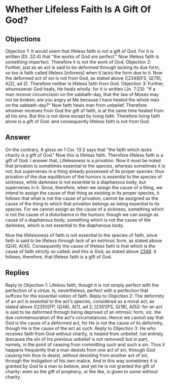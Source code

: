 # Whether Lifeless Faith Is A Gift Of God?
## Objections
Objection 1: It would seem that lifeless faith is not a gift of God. For it is written (Dt. 32:4) that "the works of God are perfect." Now lifeless faith is something imperfect. Therefore it is not the work of God.
Objection 2: Further, just as an act is said to be deformed through lacking its due form, so too is faith called lifeless [informis] when it lacks the form due to it. Now the deformed act of sin is not from God, as stated above ([2348]FS, Q[79], A[2], ad 2). Therefore neither is lifeless faith from God.
Objection 3: Further, whomsoever God heals, He heals wholly: for it is written (Jn. 7:23): "If a man receive circumcision on the sabbath-day, that the law of Moses may not be broken; are you angry at Me because I have healed the whole man on the sabbath-day?" Now faith heals man from unbelief. Therefore whoever receives from God the gift of faith, is at the same time healed from all his sins. But this is not done except by living faith. Therefore living faith alone is a gift of God: and consequently lifeless faith is not from God.
## Answer
On the contrary, A gloss on 1 Cor. 13:2 says that "the faith which lacks charity is a gift of God." Now this is lifeless faith. Therefore lifeless faith is a gift of God.
I answer that, Lifelessness is a privation. Now it must be noted that privation is sometimes essential to the species, whereas sometimes it is not, but supervenes in a thing already possessed of its proper species: thus privation of the due equilibrium of the humors is essential to the species of sickness, while darkness is not essential to a diaphanous body, but supervenes in it. Since, therefore, when we assign the cause of a thing, we intend to assign the cause of that thing as existing in its proper species, it follows that what is not the cause of privation, cannot be assigned as the cause of the thing to which that privation belongs as being essential to its species. For we cannot assign as the cause of a sickness, something which is not the cause of a disturbance in the humors: though we can assign as cause of a diaphanous body, something which is not the cause of the darkness, which is not essential to the diaphanous body.

Now the lifelessness of faith is not essential to the species of faith, since faith is said to be lifeless through lack of an extrinsic form, as stated above (Q[4], A[4]). Consequently the cause of lifeless faith is that which is the cause of faith strictly so called: and this is God, as stated above [2349](A[1]). It follows, therefore, that lifeless faith is a gift of God.
## Replies
Reply to Objection 1: Lifeless faith, though it is not simply perfect with the perfection of a virtue, is, nevertheless, perfect with a perfection that suffices for the essential notion of faith.
Reply to Objection 2: The deformity of an act is essential to the act's species, considered as a moral act, as stated above ([2350]FP, Q[48], A[1], ad 2; [2351]FS, Q[18], A[5]): for an act is said to be deformed through being deprived of an intrinsic form, viz. the due commensuration of the act's circumstances. Hence we cannot say that God is the cause of a deformed act, for He is not the cause of its deformity, though He is the cause of the act as such.
Reply to Objection 3: He who receives faith from God without charity, is healed from unbelief, not entirely (because the sin of his previous unbelief is not removed) but in part, namely, in the point of ceasing from committing such and such a sin. Thus it happens frequently that a man desists from one act of sin, through God causing him thus to desist, without desisting from another act of sin, through the instigation of his own malice. And in this way sometimes it is granted by God to a man to believe, and yet he is not granted the gift of charity: even so the gift of prophecy, or the like, is given to some without charity.